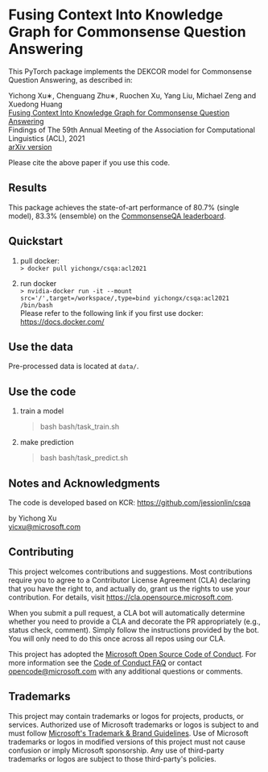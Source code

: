 # Fusing Context Into Knowledge Graph for Commonsense Question Answering

This PyTorch package implements the DEKCOR model for Commonsense Question Answering, as described in:

Yichong Xu∗, Chenguang Zhu∗, Ruochen Xu, Yang Liu, Michael Zeng and Xuedong Huang<br/>
[Fusing Context Into Knowledge Graph for Commonsense Question Answering](https://aclanthology.org/2021.findings-acl.102.pdf)</br>
Findings of The 59th Annual Meeting of the Association for Computational Linguistics (ACL), 2021<br/>
[arXiv version](https://arxiv.org/pdf/2012.04808.pdf)

Please cite the above paper if you use this code. 

## Results
This package achieves the state-of-art performance of 80.7% (single model), 83.3% (ensemble) on the [CommonsenseQA leaderboard](https://www.tau-nlp.org/csqa-leaderboard).

## Quickstart 

1. pull docker: </br>
   ```> docker pull yichongx/csqa:acl2021```

2. run docker </br>
   ```> nvidia-docker run -it --mount src='/',target=/workspace/,type=bind yichongx/csqa:acl2021 /bin/bash``` </br>
    Please refer to the following link if you first use docker: https://docs.docker.com/

## Use the data
Pre-processed data is located at ```data/```.

## Use the code
1. train a model
   > bash bash/task_train.sh
2. make prediction
   > bash bash/task_predict.sh

## Notes and Acknowledgments
The code is developed based on KCR: https://github.com/jessionlin/csqa

by Yichong Xu</br>
yicxu@microsoft.com

## Contributing

This project welcomes contributions and suggestions.  Most contributions require you to agree to a
Contributor License Agreement (CLA) declaring that you have the right to, and actually do, grant us
the rights to use your contribution. For details, visit https://cla.opensource.microsoft.com.

When you submit a pull request, a CLA bot will automatically determine whether you need to provide
a CLA and decorate the PR appropriately (e.g., status check, comment). Simply follow the instructions
provided by the bot. You will only need to do this once across all repos using our CLA.

This project has adopted the [Microsoft Open Source Code of Conduct](https://opensource.microsoft.com/codeofconduct/).
For more information see the [Code of Conduct FAQ](https://opensource.microsoft.com/codeofconduct/faq/) or
contact [opencode@microsoft.com](mailto:opencode@microsoft.com) with any additional questions or comments.

## Trademarks

This project may contain trademarks or logos for projects, products, or services. Authorized use of Microsoft 
trademarks or logos is subject to and must follow 
[Microsoft's Trademark & Brand Guidelines](https://www.microsoft.com/en-us/legal/intellectualproperty/trademarks/usage/general).
Use of Microsoft trademarks or logos in modified versions of this project must not cause confusion or imply Microsoft sponsorship.
Any use of third-party trademarks or logos are subject to those third-party's policies.
